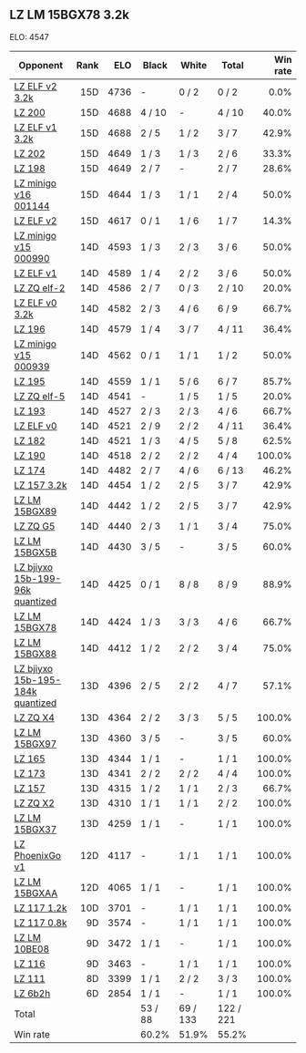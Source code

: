 ## LZ LM 15BGX78 3.2k ##

ELO: 4547

Opponent | Rank | ELO | Black | White | Total | Win rate
---------|-----:|----:|-------|-------|-------|-------:
[LZ ELF v2 3.2k](LZ%20ELF%20v2%203.2k.md) | 15D | 4736 | - | 0 / 2 | 0 / 2 | 0.0%
[LZ 200](LZ%20200.md) | 15D | 4688 | 4 / 10 | - | 4 / 10 | 40.0%
[LZ ELF v1 3.2k](LZ%20ELF%20v1%203.2k.md) | 15D | 4688 | 2 / 5 | 1 / 2 | 3 / 7 | 42.9%
[LZ 202](LZ%20202.md) | 15D | 4649 | 1 / 3 | 1 / 3 | 2 / 6 | 33.3%
[LZ 198](LZ%20198.md) | 15D | 4649 | 2 / 7 | - | 2 / 7 | 28.6%
[LZ minigo v16 001144](LZ%20minigo%20v16%20001144.md) | 15D | 4644 | 1 / 3 | 1 / 1 | 2 / 4 | 50.0%
[LZ ELF v2](LZ%20ELF%20v2.md) | 15D | 4617 | 0 / 1 | 1 / 6 | 1 / 7 | 14.3%
[LZ minigo v15 000990](LZ%20minigo%20v15%20000990.md) | 14D | 4593 | 1 / 3 | 2 / 3 | 3 / 6 | 50.0%
[LZ ELF v1](LZ%20ELF%20v1.md) | 14D | 4589 | 1 / 4 | 2 / 2 | 3 / 6 | 50.0%
[LZ ZQ elf-2](LZ%20ZQ%20elf-2.md) | 14D | 4586 | 2 / 7 | 0 / 3 | 2 / 10 | 20.0%
[LZ ELF v0 3.2k](LZ%20ELF%20v0%203.2k.md) | 14D | 4582 | 2 / 3 | 4 / 6 | 6 / 9 | 66.7%
[LZ 196](LZ%20196.md) | 14D | 4579 | 1 / 4 | 3 / 7 | 4 / 11 | 36.4%
[LZ minigo v15 000939](LZ%20minigo%20v15%20000939.md) | 14D | 4562 | 0 / 1 | 1 / 1 | 1 / 2 | 50.0%
[LZ 195](LZ%20195.md) | 14D | 4559 | 1 / 1 | 5 / 6 | 6 / 7 | 85.7%
[LZ ZQ elf-5](LZ%20ZQ%20elf-5.md) | 14D | 4541 | - | 1 / 5 | 1 / 5 | 20.0%
[LZ 193](LZ%20193.md) | 14D | 4527 | 2 / 3 | 2 / 3 | 4 / 6 | 66.7%
[LZ ELF v0](LZ%20ELF%20v0.md) | 14D | 4521 | 2 / 9 | 2 / 2 | 4 / 11 | 36.4%
[LZ 182](LZ%20182.md) | 14D | 4521 | 1 / 3 | 4 / 5 | 5 / 8 | 62.5%
[LZ 190](LZ%20190.md) | 14D | 4518 | 2 / 2 | 2 / 2 | 4 / 4 | 100.0%
[LZ 174](LZ%20174.md) | 14D | 4482 | 2 / 7 | 4 / 6 | 6 / 13 | 46.2%
[LZ 157 3.2k](LZ%20157%203.2k.md) | 14D | 4454 | 1 / 2 | 2 / 5 | 3 / 7 | 42.9%
[LZ LM 15BGX89](LZ%20LM%2015BGX89.md) | 14D | 4442 | 1 / 2 | 2 / 5 | 3 / 7 | 42.9%
[LZ ZQ G5](LZ%20ZQ%20G5.md) | 14D | 4440 | 2 / 3 | 1 / 1 | 3 / 4 | 75.0%
[LZ LM 15BGX5B](LZ%20LM%2015BGX5B.md) | 14D | 4430 | 3 / 5 | - | 3 / 5 | 60.0%
[LZ bjiyxo 15b-199-96k quantized](LZ%20bjiyxo%2015b-199-96k%20quantized.md) | 14D | 4425 | 0 / 1 | 8 / 8 | 8 / 9 | 88.9%
[LZ LM 15BGX78](LZ%20LM%2015BGX78.md) | 14D | 4424 | 1 / 3 | 3 / 3 | 4 / 6 | 66.7%
[LZ LM 15BGX88](LZ%20LM%2015BGX88.md) | 14D | 4412 | 1 / 2 | 2 / 2 | 3 / 4 | 75.0%
[LZ bjiyxo 15b-195-184k quantized](LZ%20bjiyxo%2015b-195-184k%20quantized.md) | 13D | 4396 | 2 / 5 | 2 / 2 | 4 / 7 | 57.1%
[LZ ZQ X4](LZ%20ZQ%20X4.md) | 13D | 4364 | 2 / 2 | 3 / 3 | 5 / 5 | 100.0%
[LZ LM 15BGX97](LZ%20LM%2015BGX97.md) | 13D | 4360 | 3 / 5 | - | 3 / 5 | 60.0%
[LZ 165](LZ%20165.md) | 13D | 4344 | 1 / 1 | - | 1 / 1 | 100.0%
[LZ 173](LZ%20173.md) | 13D | 4341 | 2 / 2 | 2 / 2 | 4 / 4 | 100.0%
[LZ 157](LZ%20157.md) | 13D | 4315 | 1 / 2 | 1 / 1 | 2 / 3 | 66.7%
[LZ ZQ X2](LZ%20ZQ%20X2.md) | 13D | 4310 | 1 / 1 | 1 / 1 | 2 / 2 | 100.0%
[LZ LM 15BGX37](LZ%20LM%2015BGX37.md) | 13D | 4259 | 1 / 1 | - | 1 / 1 | 100.0%
[LZ PhoenixGo v1](LZ%20PhoenixGo%20v1.md) | 12D | 4117 | - | 1 / 1 | 1 / 1 | 100.0%
[LZ LM 15BGXAA](LZ%20LM%2015BGXAA.md) | 12D | 4065 | 1 / 1 | - | 1 / 1 | 100.0%
[LZ 117 1.2k](LZ%20117%201.2k.md) | 10D | 3701 | - | 1 / 1 | 1 / 1 | 100.0%
[LZ 117 0.8k](LZ%20117%200.8k.md) | 9D | 3574 | - | 1 / 1 | 1 / 1 | 100.0%
[LZ LM 10BE08](LZ%20LM%2010BE08.md) | 9D | 3472 | 1 / 1 | - | 1 / 1 | 100.0%
[LZ 116](LZ%20116.md) | 9D | 3463 | - | 1 / 1 | 1 / 1 | 100.0%
[LZ 111](LZ%20111.md) | 8D | 3399 | 1 / 1 | 2 / 2 | 3 / 3 | 100.0%
[LZ 6b2h](LZ%206b2h.md) | 6D | 2854 | 1 / 1 | - | 1 / 1 | 100.0%
Total | | | 53 / 88 | 69 / 133 | 122 / 221 | 
Win rate| | | 60.2% | 51.9% | 55.2% | 

